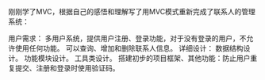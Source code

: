 ﻿刚刚学了MVC，根据自己的感悟和理解写了用MVC模式重新完成了联系人的管理系统：

用户需求：
多用户系统，提供用户注册、登录功能，对于没有登录的用户，不允许使用任何功能。
可以查询、增加和删除联系人信息。
详细设计：
数据结构设计。
功能模块设计。
工具类设计。
搭建初步的项目框架、其他功能：防止用户重复提交、注册和登录时使用验证码。